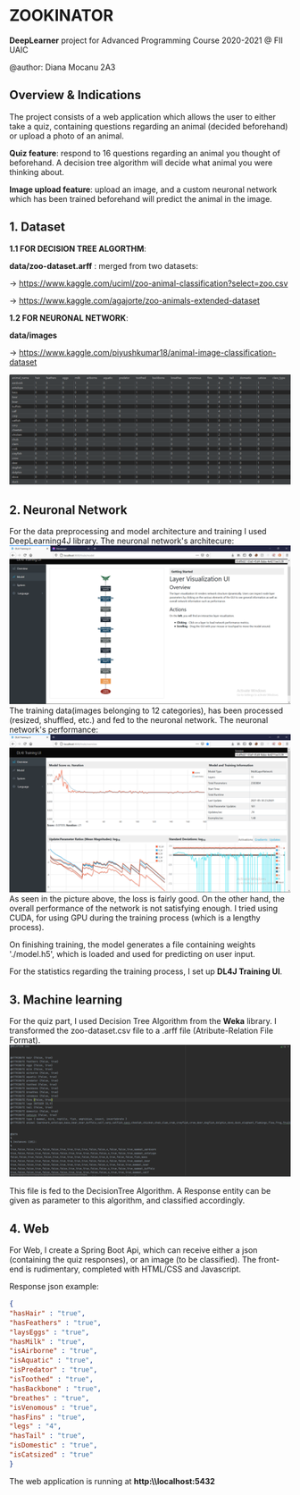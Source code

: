 # ZOOKINATOR
**DeepLearner** project for Advanced Programming Course 2020-2021 @ FII UAIC


@author: Diana Mocanu 2A3

## Overview & Indications
The project consists of a web application which allows the user to either take a quiz,
containing questions regarding an animal (decided beforehand) or upload a photo of an animal.

**Quiz feature**: respond to 16 questions regarding an animal you thought of beforehand. A decision tree
algorithm will decide what animal you were thinking about.

**Image upload feature**: upload an image, and a custom neuronal network which has been trained beforehand will
predict the animal in the image.

## 1. Dataset
**1.1 FOR DECISION TREE ALGORTHM**:

**data/zoo-dataset.arff** :  merged from two datasets:

-> https://www.kaggle.com/uciml/zoo-animal-classification?select=zoo.csv

-> https://www.kaggle.com/agajorte/zoo-animals-extended-dataset

**1.2 FOR NEURONAL NETWORK**:

**data/images** 

-> https://www.kaggle.com/piyushkumar18/animal-image-classification-dataset

![Dataset entries](media/dataset.png)

## 2. Neuronal Network
For the data preprocessing and model architecture and training I used DeepLearning4J library. 
The neuronal network's architecure:
![NN Architecture](media/nn2.png)
The training data(images belonging to 12 categories), has been processed (resized, shuffled, etc.) and fed to the neuronal network.
The neuronal network's performance:
![NN Performance](media/nn1.png)
As seen in the picture above, the loss is fairly good. On the other hand, the overall performance of the network
is not satisfying enough. I tried using CUDA, for using GPU during the training process (which is a lengthy process).

On finishing training, the model generates a file containing weights './model.h5', which is loaded and used for predicting on
user input.

For the statistics regarding the training process, I set up **DL4J Training UI**.

## 3. Machine learning
For the quiz part, I used Decision Tree Algorithm from the **Weka** library.
I transformed the zoo-dataset.csv file to a .arff file (Atribute-Relation File Format).
![ARFF format](media/arff.png)

This file is fed to the DecisionTree Algorithm. A Response entity can be given as parameter to this algorithm,
and classified accordingly.

## 4. Web
For Web, I create a Spring Boot Api, which can receive either a json (containing the quiz responses), or an image (to be classified).
The front-end is rudimentary, completed with HTML/CSS and Javascript.

Response json example:
```json
{
"hasHair" : "true",
"hasFeathers" : "true",
"laysEggs" : "true",
"hasMilk" : "true",
"isAirborne" : "true",
"isAquatic" : "true",
"isPredator" : "true",
"isToothed" : "true",
"hasBackbone" : "true",
"breathes" : "true",
"isVenomous" : "true",
"hasFins" : "true",
"legs" : "4",
"hasTail" : "true",
"isDomestic" : "true",
"isCatsized" : "true"
}
```
The web application is running at **http:\\\localhost:5432**




